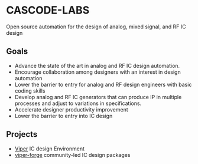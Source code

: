 # CASCODE-LABS

Open source automation for the design of analog, mixed signal, and RF IC design

## Goals

- Advance the state of the art in analog and RF IC design automation.
- Encourage collaboration among designers with an interest in design automation
- Lower the barrier to entry for analog and RF design engineers with basic coding skills
- Develop analog and RF IC generators that can produce IP in multiple processes and adjust to variations in specifications.
- Accelerate designer productivity improvement
- Lower the barrier to entry into IC design

## Projects

- [Viper](http://www.cascode-labs.org/viper/) IC design Environment
- [viper-forge](http://www.cascode-labs.org/viper-forge/) community-led IC design packages
